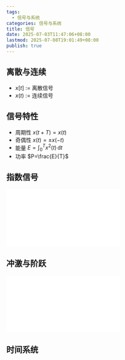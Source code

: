 ```yaml
---
tags:
  - 信号与系统
categories: 信号与系统
title: 信号
date: 2025-07-03T11:47:06+08:00
lastmod: 2025-07-08T19:01:49+08:00
publish: true
---
```


## 离散与连续
- $x[t]$ := 离散信号
- $x(t)$ := 连续信号

## 信号特性
- 周期性 $x(t+T)=x(t)$
- 奇偶性 $x(t)=\pm x(-t)$
- 能量 $E=\int_{0}^{T} x^{2}(t) \, \mathrm{d}t$
- 功率 $P=\frac{E}{T}$

## 指数信号

![指数信号](./%E4%BF%A1%E5%8F%B7/%E6%8C%87%E6%95%B0%E4%BF%A1%E5%8F%B7.md)

## 冲激与阶跃
![冲激与阶跃](./%E4%BF%A1%E5%8F%B7/%E5%86%B2%E6%BF%80%E4%B8%8E%E9%98%B6%E8%B7%83.md)

## 时间系统

